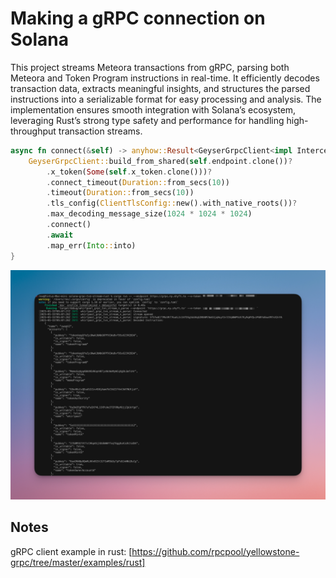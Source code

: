 # Making a gRPC connection on Solana

This project streams Meteora transactions from gRPC, parsing both Meteora and Token Program instructions in real-time. It efficiently decodes transaction data, extracts meaningful insights, and structures the parsed instructions into a serializable format for easy processing and analysis. The implementation ensures smooth integration with Solana’s ecosystem, leveraging Rust’s strong type safety and performance for handling high-throughput transaction streams.

```Rust
async fn connect(&self) -> anyhow::Result<GeyserGrpcClient<impl Interceptor>> {
    GeyserGrpcClient::build_from_shared(self.endpoint.clone())?
        .x_token(Some(self.x_token.clone()))?
        .connect_timeout(Duration::from_secs(10))
        .timeout(Duration::from_secs(10))
        .tls_config(ClientTlsConfig::new().with_native_roots())?
        .max_decoding_message_size(1024 * 1024 * 1024)
        .connect()
        .await
        .map_err(Into::into)
}
```

![screenshot](assets/usage-screenshot.png?raw=true "Screenshot")

## Notes

gRPC client example in rust: [https://github.com/rpcpool/yellowstone-grpc/tree/master/examples/rust]